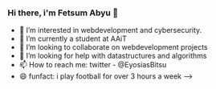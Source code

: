 ### Hi there, i'm Fetsum Abyu 👋


- 🔭 I’m interested in webdevelopment and cybersecurity.
- 🌱 I’m currently a student at AAiT
- 👯 I’m looking to collaborate on webdevelopment projects
- 🤔 I’m looking for help with datastructures and algorithms
- 📫 How to reach me: twitter - @EyosiasBitsu
- 😄 funfact: i play football for over 3 hours a week
-->
